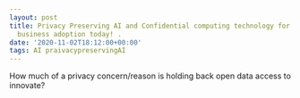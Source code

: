 ```yaml
---
layout: post
title: Privacy Preserving AI and Confidential computing technology for enterprise
  business adoption today! .
date: '2020-11-02T18:12:00+00:00'
tags: AI praivacypreservingAI
---
```


How much of a privacy concern/reason is holding back open data access to innovate? 

